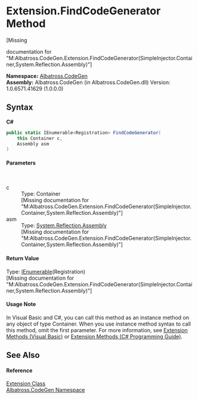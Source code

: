 # Extension.FindCodeGenerator Method 
 

\[Missing <summary> documentation for "M:Albatross.CodeGen.Extension.FindCodeGenerator(SimpleInjector.Container,System.Reflection.Assembly)"\]

**Namespace:**&nbsp;<a href="15cf6e12-be6a-9747-9980-acf9dcacbf1a">Albatross.CodeGen</a><br />**Assembly:**&nbsp;Albatross.CodeGen (in Albatross.CodeGen.dll) Version: 1.0.6571.41629 (1.0.0.0)

## Syntax

**C#**<br />
``` C#
public static IEnumerable<Registration> FindCodeGenerator(
	this Container c,
	Assembly asm
)
```


#### Parameters
&nbsp;<dl><dt>c</dt><dd>Type: Container<br />\[Missing <param name="c"/> documentation for "M:Albatross.CodeGen.Extension.FindCodeGenerator(SimpleInjector.Container,System.Reflection.Assembly)"\]</dd><dt>asm</dt><dd>Type: <a href="http://msdn2.microsoft.com/en-us/library/xbe1wdx9" target="_blank">System.Reflection.Assembly</a><br />\[Missing <param name="asm"/> documentation for "M:Albatross.CodeGen.Extension.FindCodeGenerator(SimpleInjector.Container,System.Reflection.Assembly)"\]</dd></dl>

#### Return Value
Type: <a href="http://msdn2.microsoft.com/en-us/library/9eekhta0" target="_blank">IEnumerable</a>(Registration)<br />\[Missing <returns> documentation for "M:Albatross.CodeGen.Extension.FindCodeGenerator(SimpleInjector.Container,System.Reflection.Assembly)"\]

#### Usage Note
In Visual Basic and C#, you can call this method as an instance method on any object of type Container. When you use instance method syntax to call this method, omit the first parameter. For more information, see <a href="http://msdn.microsoft.com/en-us/library/bb384936.aspx">Extension Methods (Visual Basic)</a> or <a href="http://msdn.microsoft.com/en-us/library/bb383977.aspx">Extension Methods (C# Programming Guide)</a>.

## See Also


#### Reference
<a href="61b4916c-1734-8427-90ec-0f5aab982965">Extension Class</a><br /><a href="15cf6e12-be6a-9747-9980-acf9dcacbf1a">Albatross.CodeGen Namespace</a><br />